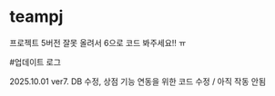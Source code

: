 # teampj
프로젝트 5버전 잘못 올려서 6으로 코드 봐주세요!! ㅠ

#업데이트 로그

2025.10.01 ver7. DB 수정, 상점 기능 연동을 위한 코드 수정 / 아직 작동 안됨
